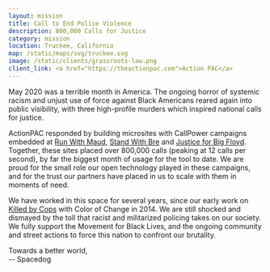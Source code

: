 ```yaml
---
layout: mission
title: Call to End Police Violence
description: 800,000 Calls for Justice
category: mission
location: Truckee, California
map: /static/maps/svg/truckee.svg
image: /static/clients/grassroots-law.png
client_link: <a href="https://theactionpac.com">Action PAC</a>
---
```


May 2020 was a terrible month in America. The ongoing horror of systemic racism and unjust use of force against Black Americans reared again into public visibility, with three high-profile murders which inspired national calls for justice.

ActionPAC responded by building microsites with CallPower campaigns embedded at [Run With Maud](https://www.runwithmaud.com/), [Stand With Bre](https://www.standwithbre.com/) and [Justice for Big Floyd](https://www.justiceforbigfloyd.com/). Together, these sites placed over 800,000 calls (peaking at 12 calls per second), by far the biggest month of usage for the tool to date. We are proud for the small role our open technology played in these campaigns, and for the trust our partners have placed in us to scale with them in moments of need.

We have worked in this space for several years, since our early work on [Killed by Cops](/mission/killedbycops) with Color of Change in 2014. We are still shocked and dismayed by the toll that racist and militarized policing takes on our society. We fully support the Movement for Black Lives, and the ongoing community and street actions to force this nation to confront our brutality.

Towards a better world,  
-- Spacedog
